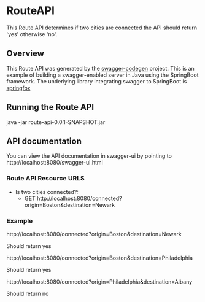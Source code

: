# RouteAPI
This Route API determines if two cities are connected the API should return 'yes' otherwise 'no'.

## Overview  
This Route API was generated by the [swagger-codegen](https://github.com/swagger-api/swagger-codegen) project. This is an example of building a swagger-enabled server in Java using the SpringBoot framework. The underlying library integrating swagger to SpringBoot is [springfox](https://github.com/springfox/springfox)  

## Running the Route API 
java -jar route-api-0.0.1-SNAPSHOT.jar

## API documentation
You can view the API documentation in swagger-ui by pointing to  
http://localhost:8080/swagger-ui.html

### Route API Resource URLS
* Is two cities connected?:
    * GET http://localhost:8080/connected?origin=Boston&destination=Newark


### Example
http://localhost:8080/connected?origin=Boston&destination=Newark

Should return yes

http://localhost:8080/connected?origin=Boston&destination=Philadelphia

Should return yes

http://localhost:8080/connected?origin=Philadelphia&destination=Albany

Should return no